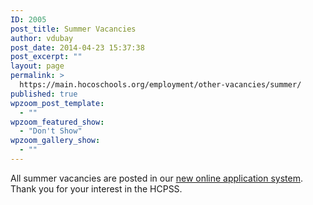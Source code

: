 ```yaml
---
ID: 2005
post_title: Summer Vacancies
author: vdubay
post_date: 2014-04-23 15:37:38
post_excerpt: ""
layout: page
permalink: >
  https://main.hocoschools.org/employment/other-vacancies/summer/
published: true
wpzoom_post_template:
  - ""
wpzoom_featured_show:
  - "Don't Show"
wpzoom_gallery_show:
  - ""
---
```

<p>All summer vacancies are posted in our <a href="http://www.applitrack.com/hcpss/onlineapp/" target="_blank">new online application system</a>. Thank you for your interest in the HCPSS.</p>